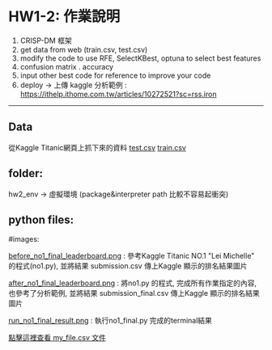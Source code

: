 # HW1-2: 作業說明
1. CRISP-DM 框架
2. get data from web (train.csv, test.csv)
3. modify the code to use RFE, SelectKBest, optuna to select best features
4. confusion matrix . accuracy
5. input  other best code for reference to improve your code
6. deploy -> 上傳 kaggle
分析範例 : https://ithelp.ithome.com.tw/articles/10272521?sc=rss.iron
----------------------------------------------------------------------
## Data
從Kaggle Titanic網頁上抓下來的資料
[test.csv](test.csv)
[train.csv](train.csv)
## folder: 
hw2_env -> 虛擬環境 (package&interpreter path 比較不容易起衝突)

## python files:


#images:

[before_no1_final_leaderboard.png](AIOT_HW2/before_no1_final_leaderboard.png) : 參考Kaggle Titanic NO.1 "Lei Michelle" 的程式(no1.py), 並將結果 submission.csv 傳上Kaggle 顯示的排名結果圖片

[after_no1_final_leaderboard.png](AIOT_HW2/after_no1_final_leaderboard.png) : 將no1.py 的程式, 完成所有作業指定的內容, 也參考了分析範例, 並將結果 submission_final.csv 傳上Kaggle 顯示的排名結果圖片

[run_no1_final_result.png](AIOT_HW2/run_no1_final_result.png) : 執行no1_final.py 完成的terminal結果





[點擊這裡查看 my_file.csv 文件](AIOT_HW2/before_no1_final_leaderboard.png)
